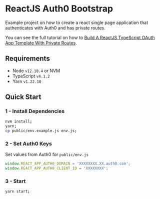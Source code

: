 # ReactJS Auth0 Bootstrap

Example project on how to create a react single page application that authenticates with Auth0 and
has private routes.

You can see the full tutorial on how to
[Build A ReactJS TypeScript OAuth App Template With Private Routes](https:/codingwithmanny.medium.com).

## Requirements

- Node `v12.18.4` or NVM
- TypeScript `v4.1.2`
- Yarn `v1.22.10`

## Quick Start

### 1 - Install Dependencies

```bash
nvm install;
yarn;
cp public/env.example.js env.js;
```

### 2 - Set Auth0 Keys

Set values from Auth0 for `public/env.js`

```javascript
window.REACT_APP_AUTH0_DOMAIN = 'XXXXXXXX.XX.auth0.com';
window.REACT_APP_AUTH0_CLIENT_ID = 'XXXXXXXX';
```

### 3 - Start

```bash
yarn start;
```
